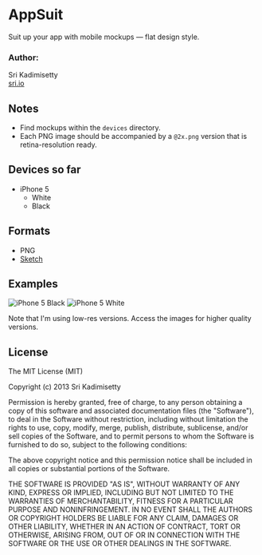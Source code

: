 # AppSuit
Suit up your app with mobile mockups — flat design style.

### Author:
Sri Kadimisetty    
[sri.io](http://sri.io)


## Notes
- Find mockups within the `devices` directory.
- Each PNG image should be accompanied by a `@2x.png` version that is retina-resolution ready.

## Devices so far
- iPhone 5
    - White
    - Black


## Formats
- PNG
- [Sketch](http://www.bohemiancoding.com/sketch/)


## Examples
![iPhone 5 Black](https://raw.github.com/kadimisetty/AppSuit/master/demo/Small%20iPhone%205%20Black.png)
![iPhone 5 White](https://raw.github.com/kadimisetty/AppSuit/master/demo/Small%20iPhone%205%20White.png)

Note that I'm using low-res versions. Access the images for higher quality versions.


## License 
The MIT License (MIT)

Copyright (c) 2013 Sri Kadimisetty

Permission is hereby granted, free of charge, to any person obtaining a copy of
this software and associated documentation files (the "Software"), to deal in
the Software without restriction, including without limitation the rights to
use, copy, modify, merge, publish, distribute, sublicense, and/or sell copies of
the Software, and to permit persons to whom the Software is furnished to do so,
subject to the following conditions:

The above copyright notice and this permission notice shall be included in all
copies or substantial portions of the Software.

THE SOFTWARE IS PROVIDED "AS IS", WITHOUT WARRANTY OF ANY KIND, EXPRESS OR
IMPLIED, INCLUDING BUT NOT LIMITED TO THE WARRANTIES OF MERCHANTABILITY, FITNESS
FOR A PARTICULAR PURPOSE AND NONINFRINGEMENT. IN NO EVENT SHALL THE AUTHORS OR
COPYRIGHT HOLDERS BE LIABLE FOR ANY CLAIM, DAMAGES OR OTHER LIABILITY, WHETHER
IN AN ACTION OF CONTRACT, TORT OR OTHERWISE, ARISING FROM, OUT OF OR IN
CONNECTION WITH THE SOFTWARE OR THE USE OR OTHER DEALINGS IN THE SOFTWARE.
